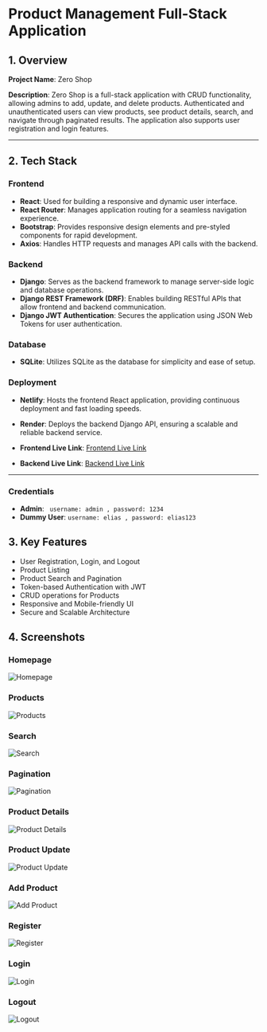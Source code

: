 # Product Management Full-Stack Application

## 1. Overview
**Project Name**: Zero Shop

**Description**:
Zero Shop is a full-stack application with CRUD functionality, allowing admins to add, update, and delete products. Authenticated and unauthenticated users can view products, see product details, search, and navigate through paginated results. The application also supports user registration and login features.

---

## 2. Tech Stack

### Frontend
- **React**: Used for building a responsive and dynamic user interface.
- **React Router**: Manages application routing for a seamless navigation experience.
- **Bootstrap**: Provides responsive design elements and pre-styled components for rapid development.
- **Axios**: Handles HTTP requests and manages API calls with the backend.

### Backend
- **Django**: Serves as the backend framework to manage server-side logic and database operations.
- **Django REST Framework (DRF)**: Enables building RESTful APIs that allow frontend and backend communication.
- **Django JWT Authentication**: Secures the application using JSON Web Tokens for user authentication.

### Database
- **SQLite**: Utilizes SQLite as the database for simplicity and ease of setup.

### Deployment
- **Netlify**: Hosts the frontend React application, providing continuous deployment and fast loading speeds.
- **Render**: Deploys the backend Django API, ensuring a scalable and reliable backend service.

- **Frontend Live Link**: [Frontend Live Link](https://zeroshoponline.netlify.app/)
- **Backend Live Link**: [Backend Live Link](https://zeroshop.onrender.com/)

---
### Credentials
- **Admin**: ``` username: admin , password: 1234```
- **Dummy User**: ```username: elias , password: elias123```


## 3. Key Features
- User Registration, Login, and Logout
- Product Listing
- Product Search and Pagination
- Token-based Authentication with JWT
- CRUD operations for Products
- Responsive and Mobile-friendly UI
- Secure and Scalable Architecture


## 4. Screenshots
### Homepage
![Homepage](https://i.imgur.com/qtaAKSZ.jpg)

### Products
![Products](https://i.imgur.com/zEfSGbZ.jpg)

### Search
![Search](https://i.imgur.com/hkZzclC.jpg)

### Pagination
![Pagination](https://i.imgur.com/hZvrjae.jpg)

### Product Details
![Product Details](https://i.imgur.com/mnvI4l2.jpg)

### Product Update
![Product Update](https://i.imgur.com/oJNBasl.jpg)

### Add Product
![Add Product](https://i.imgur.com/ferkD0D.jpg)

### Register
![Register](https://i.imgur.com/A3GuAIm.jpg)

### Login
![Login](https://i.imgur.com/4faP94l.jpg)

### Logout
![Logout](https://i.imgur.com/lrzonmg.jpg)